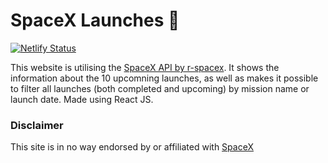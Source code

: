 # SpaceX Launches :rocket:

[![Netlify Status](https://api.netlify.com/api/v1/badges/c7243c4c-df76-418d-9788-e4ab5af80d27/deploy-status)](https://app.netlify.com/sites/elegant-pike-998204/deploys)

This website is utilising the [SpaceX API by r-spacex](https://github.com/r-spacex/SpaceX-API). It shows the information
about the 10 upcomning launches, as well as makes it possible to filter all launches (both completed and upcoming) by 
mission name or launch date.
Made using React JS.

### Disclaimer

This site is in no way endorsed by or affiliated with [SpaceX](http://spacex.com)
